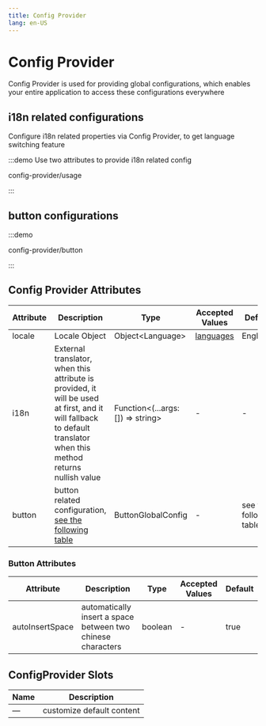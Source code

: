```yaml
---
title: Config Provider
lang: en-US
---
```


# Config Provider

Config Provider is used for providing global configurations, which enables your entire application to access these configurations everywhere

## i18n related configurations

Configure i18n related properties via Config Provider, to get language switching feature

:::demo Use two attributes to provide i18n related config

config-provider/usage

:::

## button configurations

:::demo

config-provider/button

:::

## Config Provider Attributes

| Attribute | Description                                                                                                                                                       | Type                                 | Accepted Values                                                                         | Default                 |
| --------- | ----------------------------------------------------------------------------------------------------------------------------------------------------------------- | ------------------------------------ | --------------------------------------------------------------------------------------- | ----------------------- |
| locale    | Locale Object                                                                                                                                                     | Object\<Language\>                   | [languages](https://github.com/element-plus/element-plus/tree/dev/packages/locale/lang) | English                 |
| i18n      | External translator, when this attribute is provided, it will be used at first, and it will fallback to default translator when this method returns nullish value | Function\<(...args: []) =\> string\> | -                                                                                       | -                       |
| button    | button related configuration, [see the following table](#button-attributes)                                                                                       | ButtonGlobalConfig                   | -                                                                                       | see the following table |

### Button Attributes

| Attribute       | Description                                                 | Type    | Accepted Values | Default |
| --------------- | ----------------------------------------------------------- | ------- | --------------- | ------- |
| autoInsertSpace | automatically insert a space between two chinese characters | boolean | -               | true    |

## ConfigProvider Slots

| Name | Description               |
| ---- | ------------------------- |
| —    | customize default content |
